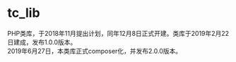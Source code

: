 # tc_lib
PHP类库，于2018年11月提出计划，同年12月8日正式开建。类库于2019年2月22日建成，发布1.0.0版本。<br>
2019年6月27日，本类库正式composer化，并发布2.0.0版本。<br>